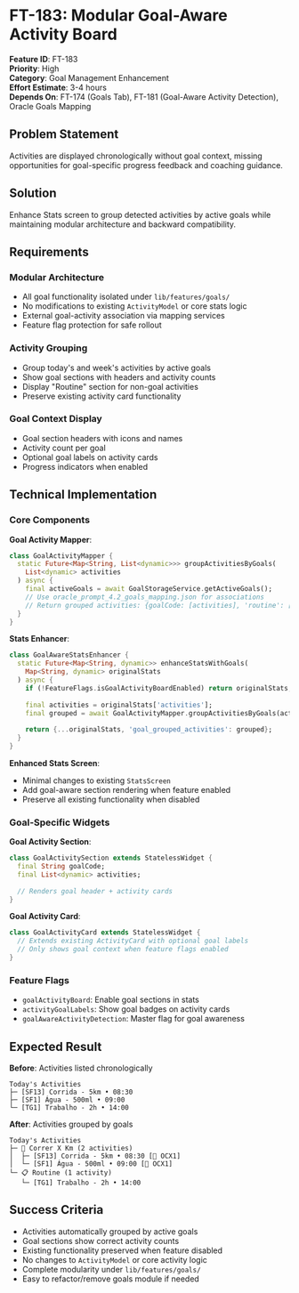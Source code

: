 # FT-183: Modular Goal-Aware Activity Board

**Feature ID**: FT-183  
**Priority**: High  
**Category**: Goal Management Enhancement  
**Effort Estimate**: 3-4 hours  
**Depends On**: FT-174 (Goals Tab), FT-181 (Goal-Aware Activity Detection), Oracle Goals Mapping

## Problem Statement

Activities are displayed chronologically without goal context, missing opportunities for goal-specific progress feedback and coaching guidance.

## Solution

Enhance Stats screen to group detected activities by active goals while maintaining modular architecture and backward compatibility.

## Requirements

### Modular Architecture
- All goal functionality isolated under `lib/features/goals/`
- No modifications to existing `ActivityModel` or core stats logic
- External goal-activity association via mapping services
- Feature flag protection for safe rollout

### Activity Grouping
- Group today's and week's activities by active goals
- Show goal sections with headers and activity counts
- Display "Routine" section for non-goal activities
- Preserve existing activity card functionality

### Goal Context Display
- Goal section headers with icons and names
- Activity count per goal
- Optional goal labels on activity cards
- Progress indicators when enabled

## Technical Implementation

### Core Components

**Goal Activity Mapper**:
```dart
class GoalActivityMapper {
  static Future<Map<String, List<dynamic>>> groupActivitiesByGoals(
    List<dynamic> activities
  ) async {
    final activeGoals = await GoalStorageService.getActiveGoals();
    // Use oracle_prompt_4.2_goals_mapping.json for associations
    // Return grouped activities: {goalCode: [activities], 'routine': [activities]}
  }
}
```

**Stats Enhancer**:
```dart
class GoalAwareStatsEnhancer {
  static Future<Map<String, dynamic>> enhanceStatsWithGoals(
    Map<String, dynamic> originalStats
  ) async {
    if (!FeatureFlags.isGoalActivityBoardEnabled) return originalStats;
    
    final activities = originalStats['activities'];
    final grouped = await GoalActivityMapper.groupActivitiesByGoals(activities);
    
    return {...originalStats, 'goal_grouped_activities': grouped};
  }
}
```

**Enhanced Stats Screen**:
- Minimal changes to existing `StatsScreen`
- Add goal-aware section rendering when feature enabled
- Preserve all existing functionality when disabled

### Goal-Specific Widgets

**Goal Activity Section**:
```dart
class GoalActivitySection extends StatelessWidget {
  final String goalCode;
  final List<dynamic> activities;
  
  // Renders goal header + activity cards
}
```

**Goal Activity Card**:
```dart
class GoalActivityCard extends StatelessWidget {
  // Extends existing ActivityCard with optional goal labels
  // Only shows goal context when feature flags enabled
}
```

### Feature Flags
- `goalActivityBoard`: Enable goal sections in stats
- `activityGoalLabels`: Show goal badges on activity cards
- `goalAwareActivityDetection`: Master flag for goal awareness

## Expected Result

**Before**: Activities listed chronologically
```
Today's Activities
├─ [SF13] Corrida - 5km • 08:30
├─ [SF1] Água - 500ml • 09:00  
└─ [TG1] Trabalho - 2h • 14:00
```

**After**: Activities grouped by goals
```
Today's Activities
├─ 🎯 Correr X Km (2 activities)
│  ├─ [SF13] Corrida - 5km • 08:30 [🎯 OCX1]
│  └─ [SF1] Água - 500ml • 09:00 [🎯 OCX1]
└─ 📋 Routine (1 activity)
   └─ [TG1] Trabalho - 2h • 14:00
```

## Success Criteria
- Activities automatically grouped by active goals
- Goal sections show correct activity counts
- Existing functionality preserved when feature disabled
- No changes to `ActivityModel` or core activity logic
- Complete modularity under `lib/features/goals/`
- Easy to refactor/remove goals module if needed
